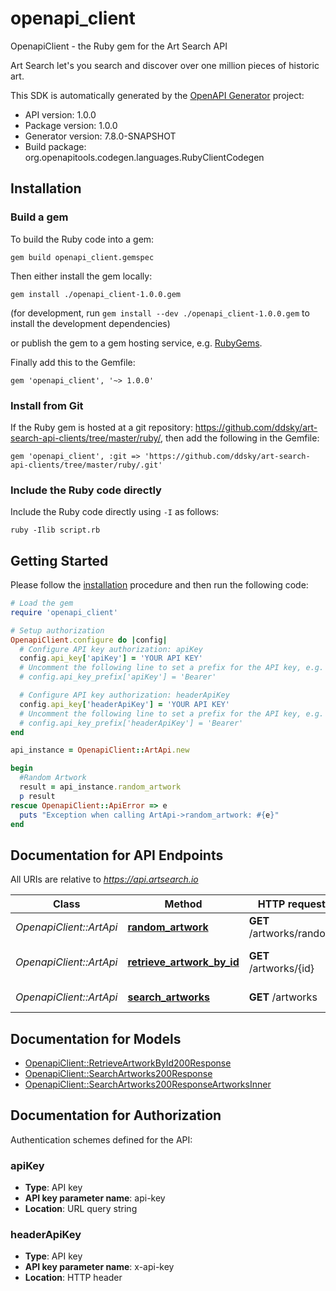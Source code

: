 # openapi_client

OpenapiClient - the Ruby gem for the Art Search API

Art Search let's you search and discover over one million pieces of historic art.

This SDK is automatically generated by the [OpenAPI Generator](https://openapi-generator.tech) project:

- API version: 1.0.0
- Package version: 1.0.0
- Generator version: 7.8.0-SNAPSHOT
- Build package: org.openapitools.codegen.languages.RubyClientCodegen

## Installation

### Build a gem

To build the Ruby code into a gem:

```shell
gem build openapi_client.gemspec
```

Then either install the gem locally:

```shell
gem install ./openapi_client-1.0.0.gem
```

(for development, run `gem install --dev ./openapi_client-1.0.0.gem` to install the development dependencies)

or publish the gem to a gem hosting service, e.g. [RubyGems](https://rubygems.org/).

Finally add this to the Gemfile:

    gem 'openapi_client', '~> 1.0.0'

### Install from Git

If the Ruby gem is hosted at a git repository: https://github.com/ddsky/art-search-api-clients/tree/master/ruby/, then add the following in the Gemfile:

    gem 'openapi_client', :git => 'https://github.com/ddsky/art-search-api-clients/tree/master/ruby/.git'

### Include the Ruby code directly

Include the Ruby code directly using `-I` as follows:

```shell
ruby -Ilib script.rb
```

## Getting Started

Please follow the [installation](#installation) procedure and then run the following code:

```ruby
# Load the gem
require 'openapi_client'

# Setup authorization
OpenapiClient.configure do |config|
  # Configure API key authorization: apiKey
  config.api_key['apiKey'] = 'YOUR API KEY'
  # Uncomment the following line to set a prefix for the API key, e.g. 'Bearer' (defaults to nil)
  # config.api_key_prefix['apiKey'] = 'Bearer'

  # Configure API key authorization: headerApiKey
  config.api_key['headerApiKey'] = 'YOUR API KEY'
  # Uncomment the following line to set a prefix for the API key, e.g. 'Bearer' (defaults to nil)
  # config.api_key_prefix['headerApiKey'] = 'Bearer'
end

api_instance = OpenapiClient::ArtApi.new

begin
  #Random Artwork
  result = api_instance.random_artwork
  p result
rescue OpenapiClient::ApiError => e
  puts "Exception when calling ArtApi->random_artwork: #{e}"
end

```

## Documentation for API Endpoints

All URIs are relative to *https://api.artsearch.io*

Class | Method | HTTP request | Description
------------ | ------------- | ------------- | -------------
*OpenapiClient::ArtApi* | [**random_artwork**](docs/ArtApi.md#random_artwork) | **GET** /artworks/random | Random Artwork
*OpenapiClient::ArtApi* | [**retrieve_artwork_by_id**](docs/ArtApi.md#retrieve_artwork_by_id) | **GET** /artworks/{id} | Retrieve Artwork by Id
*OpenapiClient::ArtApi* | [**search_artworks**](docs/ArtApi.md#search_artworks) | **GET** /artworks | Search Artworks


## Documentation for Models

 - [OpenapiClient::RetrieveArtworkById200Response](docs/RetrieveArtworkById200Response.md)
 - [OpenapiClient::SearchArtworks200Response](docs/SearchArtworks200Response.md)
 - [OpenapiClient::SearchArtworks200ResponseArtworksInner](docs/SearchArtworks200ResponseArtworksInner.md)


## Documentation for Authorization


Authentication schemes defined for the API:
### apiKey


- **Type**: API key
- **API key parameter name**: api-key
- **Location**: URL query string

### headerApiKey


- **Type**: API key
- **API key parameter name**: x-api-key
- **Location**: HTTP header

